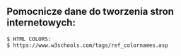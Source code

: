 ## Pomocnicze dane do tworzenia stron internetowych:


```
$ HTML COLORS:
$ https://www.w3schools.com/tags/ref_colornames.asp

```
